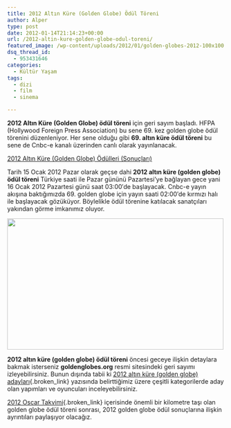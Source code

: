```yaml
---
title: 2012 Altın Küre (Golden Globe) Ödül Töreni
author: Alper
type: post
date: 2012-01-14T21:14:23+00:00
url: /2012-altin-kure-golden-globe-odul-toreni/
featured_image: /wp-content/uploads/2012/01/golden-globes-2012-100x100.jpg
dsq_thread_id:
  - 953431646
categories:
  - Kültür Yaşam
tags:
  - dizi
  - film
  - sinema

---
```

**2012 Altın Küre (Golden Globe) ödül töreni** için geri sayım başladı. HFPA (Hollywood Foreign Press Association) bu sene 69. kez golden globe ödül törenini düzenleniyor. Her sene olduğu gibi **69. altın küre ödül töreni** bu sene de Cnbc-e kanalı üzerinden canlı olarak yayınlanacak.

<p class="sarinfo">
  <a title="2012 Altın Küre (Golden Globe) Ödülleri (Sonuçları)" href="https://www.murekkep.org/2012-altin-kure-golden-globe-odulleri-sonuclar-7586" target="_blank" class="broken_link">2012 Altın Küre (Golden Globe) Ödülleri (Sonuçları)</a>
</p>

Tarih 15 Ocak 2012 Pazar olarak geçse dahi **2012 altın küre (golden globe) ödül töreni** Türkiye saati ile Pazar gününü Pazartesi’ye bağlayan gece yani 16 Ocak 2012 Pazartesi günü saat 03:00′de başlayacak. Cnbc-e yayın akışına baktığımızda 69. golden globe için yayın saati 02:00′de kırmızı halı ile başlayacak gözüküyor. Böylelikle ödül törenine katılacak sanatçıları yakından görme imkanımız oluyor.

<img class="aligncenter size-full wp-image-7577" title="golden-globes-2012" src="https://www.murekkep.org/wp-content/uploads/2012/01/golden-globes-2012.jpg" alt="" width="500" height="303" srcset="https://www.murekkep.org/wp-content/uploads/2012/01/golden-globes-2012.jpg 500w, https://www.murekkep.org/wp-content/uploads/2012/01/golden-globes-2012-400x242.jpg 400w, https://www.murekkep.org/wp-content/uploads/2012/01/golden-globes-2012-50x30.jpg 50w, https://www.murekkep.org/wp-content/uploads/2012/01/golden-globes-2012-206x125.jpg 206w" sizes="(max-width: 500px) 100vw, 500px" /> 

**2012 altın küre (golden globe) ödül töreni** öncesi geceye ilişkin detaylara bakmak isterseniz **goldenglobes.org** resmi sitesindeki geri sayımı izleyebilirsiniz. Bunun dışında tabii ki [2012 altın küre (golden globe) adayları][1]{.broken_link} yazısında belirttiğimiz üzere çeşitli kategorilerde aday olan yapımları ve oyuncuları inceleyebilirsiniz.

[2012 Oscar Takvimi][2]{.broken_link} içerisinde önemli bir kilometre taşı olan golden globe ödül töreni sonrası, 2012 golden globe ödül sonuçlarına ilişkin ayrıntıları paylaşıyor olacağız.

 [1]: https://www.murekkep.org/2012-altin-kure-golden-globe-adaylari-7489 "2012 Altın Küre Adayları"
 [2]: https://www.murekkep.org/2012-oscar-takvimi-84-akademi-odulleri-7219 "2012 Oscar Takvimi"